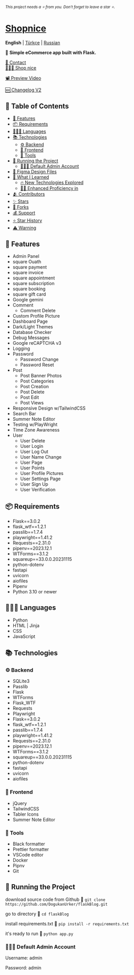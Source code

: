 ###### <sub> This project needs a ⭐️ from you. Don't forget to leave a star ⭐️. <sub/>


# [Shopnice](https://jerryblessed.pythonanywhere.com/register)

**English** | [Türkçe](docs/readme_tr.md) | [Russian](docs/readme_ru.md)

📜 **Simple eCommerce app built with Flask.**

[📧 Contact](mailto:opejeremiah@gmail.com)<br/>
[👨🏻‍💻 Shop nice](http://jerryblessed.pythonanywhere.com/)

[📽️ Preview Video](https://youtu.be/D1QV339a6sE)<br/>

[🆕 Changelog V2](docs/version2Changelog.md)

## 📄 Table of Contents

- [💫 Features](#-features)
- [📦 Requirements](#-requirements)
- [🧑🏻‍💻 Languages](#-languages)
- [📚 Technologies](#-technologies)
  - [⚙️ Backend](#️-backend)
  - [🔮 Frontend](#-frontend)
  - [🔨 Tools](#-tools)
- [🚦 Running the Project](#-running-the-project)
  - [🧑🏻‍💼 Default Admin Account](#-default-admin-account)
- [🎨 Figma Design Files](#-figma-design-files)
- [🧠 What I Learned](#-what-i-learned)
  - [🔥 New Technologies Explored](#-new-technologies-explored)
  - [💪🏻 Enhanced Proficiency in](#-enhanced-proficiency-in)
- [🫂 Contributors](#-contributors)
- [✨ Stars](#-stars)
- [🍴 Forks](#-forks)
- [💰 Support](#-support)
- [⭐ Star History](#-star-history)
- [⚠️ Warning](#%EF%B8%8F-warning)

## 💫 Features

- Admin Panel
- square Ouath
- square payment
- square invoice
- square appointment
- square subscription
- square booking
- square gift card
- Google gemini
- Comment
  - Comment Delete
- Custom Profile Picture
- Dashboard Page
- Dark/Light Themes
- Database Checker
- Debug Messages
- Google reCAPTCHA v3
- Logging
- Password
  - Password Change
  - Password Reset
- Post
  - Post Banner Photos
  - Post Categories
  - Post Creation
  - Post Delete
  - Post Edit
  - Post Views
- Responsive Design w/TailwindCSS
- Search Bar
- Summer Note Editor
- Testing w/PlayWright
- Time Zone Awareness
- User
  - User Delete
  - User Login
  - User Log Out
  - User Name Change
  - User Page
  - User Points
  - User Profile Pictures
  - User Settings Page
  - User Sign Up
  - User Verification

## 📦 Requirements

- Flask==3.0.2
- flask_wtf==1.2.1
- passlib==1.7.4
- playwright==1.41.2
- Requests==2.31.0
- pipenv==2023.12.1
- WTForms==3.1.2
- squareup==33.0.0.20231115
- python-dotenv
- fastapi
- uvicorn
- aiofiles
- Pipenv
- Python 3.10 or newer

## 🧑🏻‍💻 Languages

- Python
- HTML | Jinja
- CSS
- JavaScript

## 📚 Technologies

### ⚙️ Backend

- SQLite3
- Passlib
- Flask
- WTForms
- Flask_WTF
- Requests
- Playwright
- Flask==3.0.2
- flask_wtf==1.2.1
- passlib==1.7.4
- playwright==1.41.2
- Requests==2.31.0
- pipenv==2023.12.1
- WTForms==3.1.2
- squareup==33.0.0.20231115
- python-dotenv
- fastapi
- uvicorn
- aiofiles


### 🔮 Frontend

- jQuery
- TailwindCSS
- Tabler Icons
- Summer Note Editor

### 🔨 Tools

- Black formatter
- Prettier formatter
- VSCode editor
- Docker
- Pipnv
- Git

## 🚦 Running the Project

download source code from Github 💾
`git clone https://github.com/DogukanUrker/flaskBlog.git`

go to directory 📁
`cd flaskBlog`

install requirements.txt 🔽
`pip install -r requirements.txt`

it's ready to run 🎉
`python app.py`

### 🧑🏻‍💼 Default Admin Account

Username: admin

Password: admin

